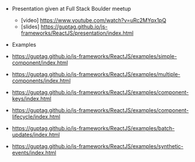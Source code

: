 - Presentation given at Full Stack Boulder meetup
  - [video] https://www.youtube.com/watch?v=uRc2MYqx1pQ  
  - [slides] https://guptag.github.io/js-frameworks/ReactJS/presentation/index.html

- Examples
 - https://guptag.github.io/js-frameworks/ReactJS/examples/simple-component/index.html
 - https://guptag.github.io/js-frameworks/ReactJS/examples/multiple-components/index.html
 - https://guptag.github.io/js-frameworks/ReactJS/examples/component-keys/index.html
 - https://guptag.github.io/js-frameworks/ReactJS/examples/component-lifecycle/index.html
 - https://guptag.github.io/js-frameworks/ReactJS/examples/batch-updates/index.html
 - https://guptag.github.io/js-frameworks/ReactJS/examples/synthetic-events/index.html


